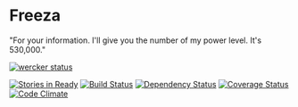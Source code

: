 Freeza
======

"For your information. I'll give you the number of my power level. It's 530,000."

[![wercker status](https://app.wercker.com/status/4128ead486bff44ab8c605533ea8d840/m/ "wercker status")](https://app.wercker.com/project/bykey/4128ead486bff44ab8c605533ea8d840)

[![Stories in Ready](https://badge.waffle.io/freeza-me/freeza.png?label=ready)](https://waffle.io/freeza-me/freeza)
[![Build Status](https://travis-ci.org/freeza-me/freeza.png?branch=master)](https://travis-ci.org/freeza-me/freeza)
[![Dependency Status](https://gemnasium.com/freeza-me/freeza.png)](https://gemnasium.com/freeza-me/freeza)
[![Coverage Status](https://coveralls.io/repos/freeza-me/freeza/badge.png?branch=master)](https://coveralls.io/r/freeza-me/freeza?branch=master)
 [![Code Climate](https://codeclimate.com/github/freeza-me/freeza.png)](https://codeclimate.com/github/freeza-me/freeza)
